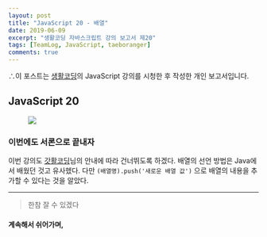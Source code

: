 ```yaml
---
layout: post
title: "JavaScript 20 - 배열"
date: 2019-06-09
excerpt: "생활코딩 자바스크립트 강의 보고서 제20"
tags: [TeamLog, JavaScript, taeboranger]
comments: true
---
```


∴이 포스트는 [생활코딩](https://www.youtube.com/playlist?list=PLuHgQVnccGMBB348PWRN0fREzYcYgFybf)의 JavaScript 강의를 시청한 후 작성한 개인 보고서입니다.

## JavaScript 20

<figure class="half">
    <a href="https://www.lform.com/_assets/packages/wp/assets/uploaded/2017/08/lform_javascript_blog_header_image-1600x1080.jpg"><img src="https://www.lform.com/_assets/packages/wp/assets/uploaded/2017/08/lform_javascript_blog_header_image-1600x1080.jpg"></a>
</figure>

### 이번에도 서론으로 끝내자
이번 강의도 [갓활코딩](https://www.youtube.com/playlist?list=PLuHgQVnccGMBB348PWRN0fREzYcYgFybf)님의 안내에 따라 건너뛰도록 하겠다. 배열의 선언 방법은 Java에서 배웠던 것고 유사헸다. 다만 `(배열명).push('새로운 배열 값')` 으로 배열의 내용을 추가할 수 있다는 것을 알았다.

---
>한참 잘 수 있겠다

#### 계속해서 쉬어가며,

